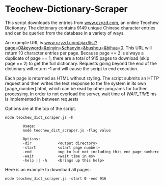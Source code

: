 # Teochew-Dictionary-Scraper

This script downloads the entries from www.czyzd.com, an online Teochew Dictionary. The dictionary contains 9149 unique Chinese character entries and can be queried from the database in a variety of ways. 

An example URL is www.czyzd.com/ajax/list?page=0&keyword=&pinyin=&chaoyin=&bushou=&bihua=0. This URL will return 10 character entries per page. Because page == 2 is always a duplicate of page == 1, there are a total of 915 pages to download (skip page == 2) to get the full dictionary. Requests going beyond the end of the dictionary will return -1 and will cause the script to end execution.

Each page is returned as HTML without styling. The script submits an HTTP request and then writes the text response to the file system in its own [page_number].html, which can be read by other programs for further processing. In order to not overload the server, wait time of *WAIT_TIME* ms is implemented in between requests

Options are at the top of the script. 

```
node teochew_dict_scraper.js -h

        Usage:
        node teochew_dict_scraper.js -flag value

        Options:
        -dir            <output directory>
        -start          <start page number>
        -end            <up to but not including this end page number>
        -wait           <wait time in ms>
        -help || -h     <brings up this help>
```

Here is an example to download all pages:

```
node teochew_dict_scraper.js -start 0 -end 916
```
